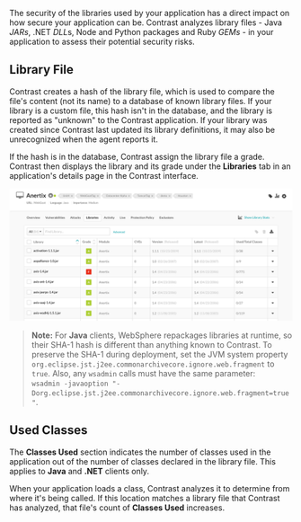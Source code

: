 <!--
title: "Library Analysis"
description: "Overview of how libraries are analyzed"
tags: "ui application user library analysis"
-->

The security of the libraries used by your application has a direct impact on how secure your application can be. Contrast analyzes library files - Java *JARs*, .NET *DLL*s, Node and Python packages and Ruby *GEMs* - in your application to assess their potential security risks.

## Library File

Contrast creates a hash of the library file, which is used to compare the file's content (not its name) to a database of known library files. If your library is a custom file, this hash isn't in the database, and the library is reported as "unknown" to the Contrast application. If your library was created since Contrast last updated its library definitions, it may also be unrecognized when the agent reports it.  

If the hash is in the database, Contrast assign the library file a grade. Contrast then displays the library and its grade under the **Libraries** tab in an application's details page in the Contrast interface.

<a href="assets/images/Application-libraries-tab.png" rel="lightbox" title="View libraries in an application"><img class="thumbnail" src="assets/images/Application-libraries-tab.png"/></a>

>**Note:** For **Java** clients, WebSphere repackages libraries at runtime, so their SHA-1 hash is different than anything known to Contrast. To preserve the SHA-1 during deployment, set the JVM system property `org.eclipse.jst.j2ee.commonarchivecore.ignore.web.fragment` to `true`. Also, any `wsadmin` calls must have the same parameter: <br> 
`wsadmin -javaoption "-Dorg.eclipse.jst.j2ee.commonarchivecore.ignore.web.fragment=true"`. 


## Used Classes

The **Classes Used** section indicates the number of classes used in the application out of the number of classes declared in the library file. This applies to **Java** and **.NET** clients only. 

When your application loads a class, Contrast analyzes it to determine from where it's being called. If this location matches a library file that Contrast has analyzed, that file's count of **Classes Used** increases.

